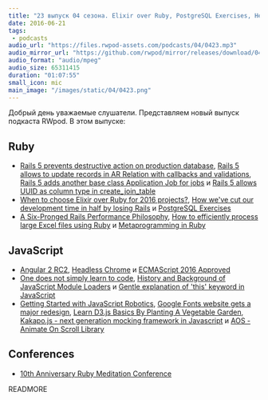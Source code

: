 ```yaml
---
title: "23 выпуск 04 сезона. Elixir over Ruby, PostgreSQL Exercises, Headless Chrome, Kakapo.js, AOS и прочее"
date: 2016-06-21
tags:
 - podcasts
audio_url: "https://files.rwpod-assets.com/podcasts/04/0423.mp3"
audio_mirror_url: "https://github.com/rwpod/mirror/releases/download/04.23/0423.mp3"
audio_format: "audio/mpeg"
audio_size: 65311415
duration: "01:07:55"
small_icon: mic
main_image: "/images/static/04/0423.png"
---
```


Добрый день уважаемые слушатели. Представляем новый выпуск подкаста RWpod. В этом выпуске:

## Ruby

 - [Rails 5 prevents destructive action on production database](http://blog.bigbinary.com/2016/06/07/rails-5-prevents-destructive-action-on-production-db.html), [Rails 5 allows to update records in AR Relation with callbacks and validations](http://blog.bigbinary.com/2016/06/10/rails-5-allows-updating-relation-objects-along-with-callbacks-and-validations.html), [Rails 5 adds another base class Application Job for jobs](http://blog.bigbinary.com/2016/06/12/rails-5-adds-application-jobs-for-jobs.html) и [Rails 5 allows UUID as column type in create_join_table](http://blog.bigbinary.com/2016/06/16/rails-5-create-join-table-with-uuid.html)
 - [When to choose Elixir over Ruby for 2016 projects?](https://www.amberbit.com/blog/2015/12/22/when-choose-elixir-over-ruby-for-2016-projects/), [How we've cut our development time in half by losing Rails](http://mixandgo.com/blog/how-weve-cut-our-development-time-in-half-by-losing-rails) и [PostgreSQL Exercises](https://pgexercises.com/)
 - [A Six-Pronged Rails Performance Philosophy](http://blog.scoutapp.com/articles/2016/06/14/performance-prereqs-for-rails-teams), [How to efficiently process large Excel files using Ruby](https://infinum.co/the-capsized-eight/articles/how-to-efficiently-process-large-excel-files-using-ruby) и [Metaprogramming in Ruby](https://blog.codeship.com/metaprogramming-in-ruby/)


## JavaScript

 - [Angular 2 RC2](http://angularjs.blogspot.com/2016/06/rc2-now-available.html), [Headless Chrome](https://docs.google.com/presentation/d/1gqK9F4lGAY3TZudAtdcxzMQNEE7PcuQrGu83No3l0lw/preview?slide=id.g14ebf0ab58_0_0) и [ECMAScript 2016 Approved](http://www.ecma-international.org/ecma-262/7.0/index.html)
 - [One does not simply learn to code](https://medium.freecodecamp.com/one-does-not-simply-learn-to-code-f25bacdc5b62), [History and Background of JavaScript Module Loaders](http://appendto.com/2016/06/the-short-history-of-javascript-module-loaders/) и [Gentle explanation of 'this' keyword in JavaScript](http://rainsoft.io/gentle-explanation-of-this-in-javascript/)
 - [Getting Started with JavaScript Robotics](https://medium.com/@leo/getting-started-with-javascript-robotics-5c54e716562c),  [Google Fonts website gets a major redesign](http://www.creativebloq.com/fonts/google-fonts-website-gets-redesign-61620894), [Learn D3.js Basics By Planting A Vegetable Garden](https://www.rtfmanual.io/d3garden/), [Kakapo.js - next generation mocking framework in Javascript](http://devlucky.github.io/kakapo-js) и [AOS - Animate On Scroll Library](http://michalsnik.github.io/aos/)

## Conferences

 - [10th Anniversary Ruby Meditation Conference](https://rubymeditation10.eventbrite.com/)


READMORE
